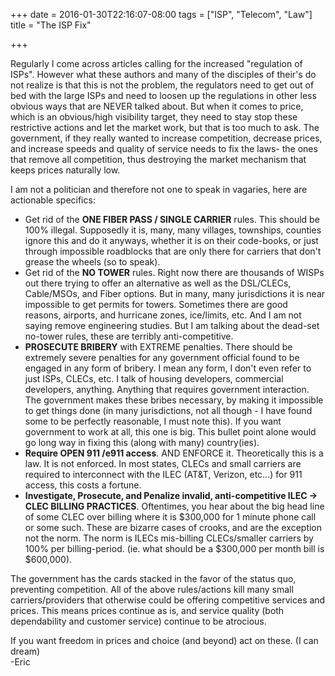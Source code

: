 +++
date = 2016-01-30T22:16:07-08:00
tags = ["ISP", "Telecom", "Law"]
title = "The ISP Fix"

+++

Regularly I come across articles calling for the increased "regulation of ISPs". However what these authors and many of the disciples of their's do not realize is that this is not the problem, the regulators need to get out of bed with the large ISPs and need to loosen up the regulations in other less obvious ways that are NEVER talked about. But when it comes to price, which is an obvious/high visibility target, they need to stay stop these restrictive actions and let the market work, but that is too much to ask.  The government, if they really wanted to increase competition, decrease prices, and increase speeds and quality of service needs to fix the laws- the ones that remove all competition, thus destroying the market mechanism that keeps prices naturally low.

I am not a politician and therefore not one to speak in vagaries, here are actionable specifics:

* Get rid of the **ONE FIBER PASS / SINGLE CARRIER** rules. This should be 100% illegal. Supposedly it is, many, many villages, townships, counties ignore this and do it anyways, whether it is on their code-books, or just through impossible roadblocks that are only there for carriers that don't grease the wheels (so to speak).
* Get rid of the **NO TOWER** rules. Right now there are thousands of WISPs out there trying to offer an alternative as well as the DSL/CLECs, Cable/MSOs, and Fiber options. But in many, many jurisdictions it is near impossible to get permits for towers. Sometimes there are good reasons, airports, and hurricane zones, ice/limits, etc. And I am not saying remove engineering studies. But I am talking about the dead-set no-tower rules, these are terribly anti-competitive.
* **PROSECUTE BRIBERY** with EXTREME penalties. There should be extremely severe penalties for any government official found to be engaged in any form of bribery. I mean any form, I don't even refer to just ISPs, CLECs, etc. I talk of housing developers, commercial developers, anything. Anything that requires government interaction. The government makes these bribes necessary, by making it impossible to get things done (in many jurisdictions, not all though - I have found some to be perfectly reasonable, I must note this). If you want government to work at all, this one is big. This bullet point alone would go long way in fixing this (along with many) country(ies).
* **Require OPEN 911 /e911 access**. AND ENFORCE it. Theoretically this is a law. It is not enforced. In most states, CLECs and small carriers are required to interconnect with the ILEC (AT&T, Verizon, etc...) for 911 access, this costs a fortune.
* **Investigate, Prosecute, and Penalize invalid, anti-competitive ILEC -> CLEC BILLING PRACTICES**. Oftentimes, you hear about the big head line of some CLEC over billing where it is $300,000 for 1 minute phone call or some such. These are bizarre cases of crooks, and are the exception not the norm. The norm is ILECs mis-billing CLECs/smaller carriers by 100% per billing-period. (ie. what should be a $300,000 per month bill is $600,000).

The government has the cards stacked in the favor of the status quo, preventing competition. All of the above rules/actions kill many small carriers/providers that otherwise could be offering competitive services and prices. This means prices continue as is, and service quality (both dependability and customer service) continue to be atrocious. 

If you want freedom in prices and choice (and beyond) act on these. (I can dream)  
-Eric
